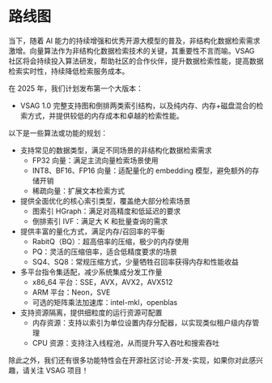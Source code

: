 # 路线图

当下，随着 AI 能力的持续增强和优秀开源大模型的普及，非结构化数据检索需求激增。向量算法作为非结构化数据检索技术的关键，其重要性不言而喻。VSAG 社区将会持续投入算法研发，帮助社区的合作伙伴，提升数据检索性能，提高数据检索实时性，持续降低检索服务成本。

在 2025 年，我们计划发布第一个大版本：

- VSAG 1.0 完整支持图和倒排两类索引结构，以及纯内存、内存+磁盘混合的检索方式，并提供较低的内存成本和卓越的检索性能。

以下是一些算法或功能的规划：

- 支持常见的数据类型，满足不同场景的非结构化数据检索需求
  - FP32 向量：满足主流向量检索场景使用
  - INT8、BF16、FP16 向量：适配量化的 embedding 模型，避免额外的存储开销
  - 稀疏向量：扩展文本检索方式
- 提供全面优化的核心索引类型，覆盖绝大部分检索场景
  - 图索引 HGraph：满足对高精度和低延迟的要求
  - 倒排索引 IVF：满足大 K 和批量查询的需求
- 提供丰富的量化方式，满足内存/召回率的平衡
  - RabitQ（BQ）：超高倍率的压缩，极少的内存使用
  - PQ：灵活的压缩倍率，适合低精度要求的场景
  - SQ4、SQ8：常规压缩方式，少量牺牲召回率获得内存和性能收益
- 多平台指令集适配，减少系统集成分发工作量
  - x86_64 平台：SSE，AVX，AVX2，AVX512
  - ARM 平台：Neon，SVE
  - 可选的矩阵乘法加速库：intel-mkl，openblas
- 支持资源隔离，提供细粒度的运行资源可配置
  - 内存资源：支持以索引为单位设置内存分配器，以实现类似租户级内存管理
  - CPU 资源：支持注入线程池，从而提升写入吞吐和搜索吞吐

除此之外，我们还有很多功能特性会在开源社区讨论-开发-实现，如果你对此感兴趣，请关注 VSAG 项目！
